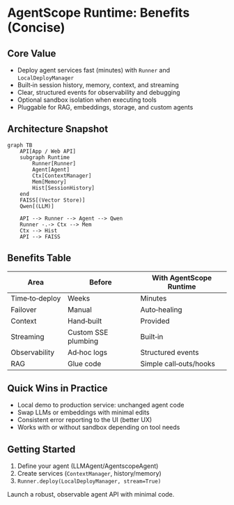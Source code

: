 # AgentScope Runtime: Benefits (Concise)

## Core Value

- Deploy agent services fast (minutes) with `Runner` and `LocalDeployManager`
- Built‑in session history, memory, context, and streaming
- Clear, structured events for observability and debugging
- Optional sandbox isolation when executing tools
- Pluggable for RAG, embeddings, storage, and custom agents

## Architecture Snapshot

```mermaid
graph TB
    API[App / Web API]
    subgraph Runtime
        Runner[Runner]
        Agent[Agent]
        Ctx[ContextManager]
        Mem[Memory]
        Hist[SessionHistory]
    end
    FAISS[(Vector Store)]
    Qwen[(LLM)]

    API --> Runner --> Agent --> Qwen
    Runner -.-> Ctx --> Mem
    Ctx --> Hist
    API --> FAISS
```

## Benefits Table

| Area | Before | With AgentScope Runtime |
|------|--------|-------------------------|
| Time‑to‑deploy | Weeks | Minutes |
| Failover | Manual | Auto‑healing |
| Context | Hand‑built | Provided |
| Streaming | Custom SSE plumbing | Built‑in |
| Observability | Ad‑hoc logs | Structured events |
| RAG | Glue code | Simple call‑outs/hooks |

## Quick Wins in Practice

- Local demo to production service: unchanged agent code
- Swap LLMs or embeddings with minimal edits
- Consistent error reporting to the UI (better UX)
- Works with or without sandbox depending on tool needs

## Getting Started

1) Define your agent (LLMAgent/AgentscopeAgent)
2) Create services (`ContextManager`, history/memory)
3) `Runner.deploy(LocalDeployManager, stream=True)`

Launch a robust, observable agent API with minimal code.


